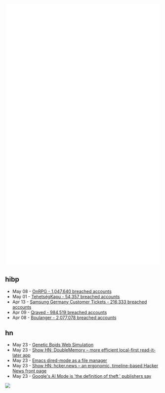 ![Metrics](https://raw.githubusercontent.com/phixion/phixion/master/metrics.svg)

## hibp

<!--
for https://github.com/phixion/phixion/blob/main/.github/workflows/feeds.yml
-->
<!--START_SECTION:haveibeenpwnd-->
- May 08 - [OnRPG - 1,047,640 breached accounts](https://haveibeenpwned.com/PwnedWebsites#OnRPG)
- May 01 - [TehetségKapu - 54,357 breached accounts](https://haveibeenpwned.com/PwnedWebsites#TehetsegKapu)
- Apr 13 - [Samsung Germany Customer Tickets - 216,333 breached accounts](https://haveibeenpwned.com/PwnedWebsites#SamsungGermany)
- Apr 09 - [Qraved - 984,519 breached accounts](https://haveibeenpwned.com/PwnedWebsites#Qraved)
- Apr 08 - [Boulanger - 2,077,078 breached accounts](https://haveibeenpwned.com/PwnedWebsites#Boulanger)
<!--END_SECTION:haveibeenpwnd-->

## hn

<!--
for https://github.com/phixion/phixion/blob/main/.github/workflows/feeds.yml
-->
<!--START_SECTION:hn-->
- May 23 - [Genetic Boids Web Simulation](https://attentionmech.github.io/genetic-boids/)
- May 23 - [Show HN: DoubleMemory – more efficient local-first read-it-later app](https://doublememory.com)
- May 23 - [Emacs dired-mode as a file manager](https://lynn.sh/guix-emacs-file-manager.html)
- May 23 - [Show HN: hcker.news – an ergonomic, timeline-based Hacker News front page](https://hcker.news)
- May 23 - [Google's AI Mode is 'the definition of theft,' publishers say](https://9to5google.com/2025/05/22/google-ai-mode-theft-publisher-opt-out-controls/)
<!--END_SECTION:hn-->

<!--
for https://yhype.me
-->
![](https://hit.yhype.me/github/profile?user_id=13013670)
